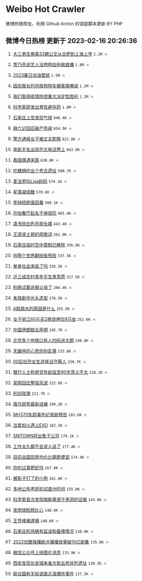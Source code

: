 # Weibo Hot Crawler 



微博热榜爬虫，利用 Github Action 的调度脚本更新 BY PHP 


## 微博今日热榜 更新于 2023-02-16 20:26:36 
1. [大三男生换乘32辆公交从合肥到上海上学](https://s.weibo.com/weibo?q=%23%E5%A4%A7%E4%B8%89%E7%94%B7%E7%94%9F%E6%8D%A2%E4%B9%9832%E8%BE%86%E5%85%AC%E4%BA%A4%E4%BB%8E%E5%90%88%E8%82%A5%E5%88%B0%E4%B8%8A%E6%B5%B7%E4%B8%8A%E5%AD%A6%23&t=31&band_rank=1&Refer=top) `2.2M 🔥` 

1. [贾乃亮说艺人没想明白别做直播](https://s.weibo.com/weibo?q=%23%E8%B4%BE%E4%B9%83%E4%BA%AE%E8%AF%B4%E8%89%BA%E4%BA%BA%E6%B2%A1%E6%83%B3%E6%98%8E%E7%99%BD%E5%88%AB%E5%81%9A%E7%9B%B4%E6%92%AD%23&t=31&band_rank=2&Refer=top) `1.8M 🔥` 

1. [2023春日加油壁纸](https://s.weibo.com/weibo?q=%232023%E6%98%A5%E6%97%A5%E5%8A%A0%E6%B2%B9%E5%A3%81%E7%BA%B8%23&t=31&band_rank=3&Refer=top) `1.5M 🔥` 

1. [因衣服长时间放购物车被客服嘲讽](https://s.weibo.com/weibo?q=%23%E5%9B%A0%E8%A1%A3%E6%9C%8D%E9%95%BF%E6%97%B6%E9%97%B4%E6%94%BE%E8%B4%AD%E7%89%A9%E8%BD%A6%E8%A2%AB%E5%AE%A2%E6%9C%8D%E5%98%B2%E8%AE%BD%23&t=31&band_rank=4&Refer=top) `1.2M 🔥` 

1. [我们取得疫情防控重大决定性胜利](https://s.weibo.com/weibo?q=%23%E6%88%91%E4%BB%AC%E5%8F%96%E5%BE%97%E7%96%AB%E6%83%85%E9%98%B2%E6%8E%A7%E9%87%8D%E5%A4%A7%E5%86%B3%E5%AE%9A%E6%80%A7%E8%83%9C%E5%88%A9%23&t=31&band_rank=5&Refer=top) `1.2M 🔥` 

1. [科学家研发出男性避孕药](https://s.weibo.com/weibo?q=%23%E7%A7%91%E5%AD%A6%E5%AE%B6%E7%A0%94%E5%8F%91%E5%87%BA%E7%94%B7%E6%80%A7%E9%81%BF%E5%AD%95%E8%8D%AF%23&t=31&band_rank=6&Refer=top) `1.0M 🔥` 

1. [石家庄上空发现气球](https://s.weibo.com/weibo?q=%23%E7%9F%B3%E5%AE%B6%E5%BA%84%E4%B8%8A%E7%A9%BA%E5%8F%91%E7%8E%B0%E6%B0%94%E7%90%83%23&t=31&band_rank=7&Refer=top) `948.4K 🔥` 

1. [麻六记回应破产传闻](https://s.weibo.com/weibo?q=%23%E9%BA%BB%E5%85%AD%E8%AE%B0%E5%9B%9E%E5%BA%94%E7%A0%B4%E4%BA%A7%E4%BC%A0%E9%97%BB%23&t=31&band_rank=8&Refer=top) `854.5K 🔥` 

1. [警方通报女子被丈夫割喉](https://s.weibo.com/weibo?q=%23%E8%AD%A6%E6%96%B9%E9%80%9A%E6%8A%A5%E5%A5%B3%E5%AD%90%E8%A2%AB%E4%B8%88%E5%A4%AB%E5%89%B2%E5%96%89%23&t=31&band_rank=9&Refer=top) `822.8K 🔥` 

1. [电影无名出现在北电试卷上](https://s.weibo.com/weibo?q=%23%E7%94%B5%E5%BD%B1%E6%97%A0%E5%90%8D%E5%87%BA%E7%8E%B0%E5%9C%A8%E5%8C%97%E7%94%B5%E8%AF%95%E5%8D%B7%E4%B8%8A%23&t=31&band_rank=10&Refer=top) `663.0K 🔥` 

1. [泰国偶遇宋茜](https://s.weibo.com/weibo?q=%23%E6%B3%B0%E5%9B%BD%E5%81%B6%E9%81%87%E5%AE%8B%E8%8C%9C%23&t=31&band_rank=11&Refer=top) `630.8K 🔥` 

1. [吃螺蛳吃出个考古遗址](https://s.weibo.com/weibo?q=%23%E5%90%83%E8%9E%BA%E8%9B%B3%E5%90%83%E5%87%BA%E4%B8%AA%E8%80%83%E5%8F%A4%E9%81%97%E5%9D%80%23&t=31&band_rank=12&Refer=top) `580.7K 🔥` 

1. [麦当劳叫Lisa妈妈](https://s.weibo.com/weibo?q=%23%E9%BA%A6%E5%BD%93%E5%8A%B3%E5%8F%ABLisa%E5%A6%88%E5%A6%88%23&t=31&band_rank=13&Refer=top) `574.1K 🔥` 

1. [星落凝成糖](https://s.weibo.com/weibo?q=%E6%98%9F%E8%90%BD%E5%87%9D%E6%88%90%E7%B3%96&t=31&band_rank=14&Refer=top) `570.6K 🔥` 

1. [李钟硕颜值回春](https://s.weibo.com/weibo?q=%23%E6%9D%8E%E9%92%9F%E7%A1%95%E9%A2%9C%E5%80%BC%E5%9B%9E%E6%98%A5%23&t=31&band_rank=15&Refer=top) `500.1K 🔥` 

1. [孙怡餐厅起名干掉丽珍](https://s.weibo.com/weibo?q=%23%E5%AD%99%E6%80%A1%E9%A4%90%E5%8E%85%E8%B5%B7%E5%90%8D%E5%B9%B2%E6%8E%89%E4%B8%BD%E7%8F%8D%23&t=31&band_rank=16&Refer=top) `465.4K 🔥` 

1. [虞书欣白色吊带长裙](https://s.weibo.com/weibo?q=%23%E8%99%9E%E4%B9%A6%E6%AC%A3%E7%99%BD%E8%89%B2%E5%90%8A%E5%B8%A6%E9%95%BF%E8%A3%99%23&t=31&band_rank=17&Refer=top) `443.4K 🔥` 

1. [王源波士顿的雨歌词](https://s.weibo.com/weibo?q=%23%E7%8E%8B%E6%BA%90%E6%B3%A2%E5%A3%AB%E9%A1%BF%E7%9A%84%E9%9B%A8%E6%AD%8C%E8%AF%8D%23&t=31&band_rank=18&Refer=top) `361.9K 🔥` 

1. [石家庄临时空中管制已解除](https://s.weibo.com/weibo?q=%23%E7%9F%B3%E5%AE%B6%E5%BA%84%E4%B8%B4%E6%97%B6%E7%A9%BA%E4%B8%AD%E7%AE%A1%E5%88%B6%E5%B7%B2%E8%A7%A3%E9%99%A4%23&t=31&band_rank=19&Refer=top) `356.8K 🔥` 

1. [W两个世界翻拍版预告](https://s.weibo.com/weibo?q=%23W%E4%B8%A4%E4%B8%AA%E4%B8%96%E7%95%8C%E7%BF%BB%E6%8B%8D%E7%89%88%E9%A2%84%E5%91%8A%23&t=31&band_rank=20&Refer=top) `337.5K 🔥` 

1. [单身社会来临了吗](https://s.weibo.com/weibo?q=%23%E5%8D%95%E8%BA%AB%E7%A4%BE%E4%BC%9A%E6%9D%A5%E4%B8%B4%E4%BA%86%E5%90%97%23&t=31&band_rank=21&Refer=top) `335.5K 🔥` 

1. [近三成农村青年无生育意愿](https://s.weibo.com/weibo?q=%23%E8%BF%91%E4%B8%89%E6%88%90%E5%86%9C%E6%9D%91%E9%9D%92%E5%B9%B4%E6%97%A0%E7%94%9F%E8%82%B2%E6%84%8F%E6%84%BF%23&t=31&band_rank=22&Refer=top) `317.5K 🔥` 

1. [别再试着说服父母了](https://s.weibo.com/weibo?q=%23%E5%88%AB%E5%86%8D%E8%AF%95%E7%9D%80%E8%AF%B4%E6%9C%8D%E7%88%B6%E6%AF%8D%E4%BA%86%23&t=31&band_rank=23&Refer=top) `284.4K 🔥` 

1. [朱珠剧中光头造型](https://s.weibo.com/weibo?q=%23%E6%9C%B1%E7%8F%A0%E5%89%A7%E4%B8%AD%E5%85%89%E5%A4%B4%E9%80%A0%E5%9E%8B%23&t=31&band_rank=24&Refer=top) `276.5K 🔥` 

1. [A股跳水的原因是什么](https://s.weibo.com/weibo?q=%23A%E8%82%A1%E8%B7%B3%E6%B0%B4%E7%9A%84%E5%8E%9F%E5%9B%A0%E6%98%AF%E4%BB%80%E4%B9%88%23&t=31&band_rank=25&Refer=top) `255.5K 🔥` 

1. [女子丽江60元买2串烧烤仅8只虫](https://s.weibo.com/weibo?q=%23%E5%A5%B3%E5%AD%90%E4%B8%BD%E6%B1%9F60%E5%85%83%E4%B9%B02%E4%B8%B2%E7%83%A7%E7%83%A4%E4%BB%858%E5%8F%AA%E8%99%AB%23&t=31&band_rank=26&Refer=top) `252.6K 🔥` 

1. [中国伊朗联合声明](https://s.weibo.com/weibo?q=%23%E4%B8%AD%E5%9B%BD%E4%BC%8A%E6%9C%97%E8%81%94%E5%90%88%E5%A3%B0%E6%98%8E%23&t=31&band_rank=27&Refer=top) `245.7K 🔥` 

1. [北京多个地铁口有人扫码送大鹅](https://s.weibo.com/weibo?q=%23%E5%8C%97%E4%BA%AC%E5%A4%9A%E4%B8%AA%E5%9C%B0%E9%93%81%E5%8F%A3%E6%9C%89%E4%BA%BA%E6%89%AB%E7%A0%81%E9%80%81%E5%A4%A7%E9%B9%85%23&t=31&band_rank=28&Refer=top) `240.8K 🔥` 

1. [天蝎座的心思你别乱猜](https://s.weibo.com/weibo?q=%23%E5%A4%A9%E8%9D%8E%E5%BA%A7%E7%9A%84%E5%BF%83%E6%80%9D%E4%BD%A0%E5%88%AB%E4%B9%B1%E7%8C%9C%23&t=31&band_rank=29&Refer=top) `233.8K 🔥` 

1. [00后社恐女生选择当守墓人](https://s.weibo.com/weibo?q=%2300%E5%90%8E%E7%A4%BE%E6%81%90%E5%A5%B3%E7%94%9F%E9%80%89%E6%8B%A9%E5%BD%93%E5%AE%88%E5%A2%93%E4%BA%BA%23&t=31&band_rank=30&Refer=top) `230.7K 🔥` 

1. [银行人士称房贷年龄延至90岁意义不大](https://s.weibo.com/weibo?q=%23%E9%93%B6%E8%A1%8C%E4%BA%BA%E5%A3%AB%E7%A7%B0%E6%88%BF%E8%B4%B7%E5%B9%B4%E9%BE%84%E5%BB%B6%E8%87%B390%E5%B2%81%E6%84%8F%E4%B9%89%E4%B8%8D%E5%A4%A7%23&t=31&band_rank=31&Refer=top) `228.2K 🔥` 

1. [吴刚回应整容风波](https://s.weibo.com/weibo?q=%23%E5%90%B4%E5%88%9A%E5%9B%9E%E5%BA%94%E6%95%B4%E5%AE%B9%E9%A3%8E%E6%B3%A2%23&t=31&band_rank=32&Refer=top) `222.6K 🔥` 

1. [利剑玫瑰](https://s.weibo.com/weibo?q=%23%E5%88%A9%E5%89%91%E7%8E%AB%E7%91%B0%23&t=31&band_rank=33&Refer=top) `211.7K 🔥` 

1. [俄乌局势最新进展](https://s.weibo.com/weibo?q=%23%E4%BF%84%E4%B9%8C%E5%B1%80%E5%8A%BF%E6%9C%80%E6%96%B0%E8%BF%9B%E5%B1%95%23&t=31&band_rank=34&Refer=top) `199.2K 🔥` 

1. [MH370失踪事件纪录剧预告](https://s.weibo.com/weibo?q=%23MH370%E5%A4%B1%E8%B8%AA%E4%BA%8B%E4%BB%B6%E7%BA%AA%E5%BD%95%E5%89%A7%E9%A2%84%E5%91%8A%23&t=31&band_rank=35&Refer=top) `183.6K 🔥` 

1. [当爱如火遇上EXO](https://s.weibo.com/weibo?q=%23%E5%BD%93%E7%88%B1%E5%A6%82%E7%81%AB%E9%81%87%E4%B8%8AEXO%23&t=31&band_rank=36&Refer=top) `182.5K 🔥` 

1. [SMTOWN将出售子公司](https://s.weibo.com/weibo?q=%23SMTOWN%E5%B0%86%E5%87%BA%E5%94%AE%E5%AD%90%E5%85%AC%E5%8F%B8%23&t=31&band_rank=37&Refer=top) `179.1K 🔥` 

1. [工作太久都不会说人话了](https://s.weibo.com/weibo?q=%23%E5%B7%A5%E4%BD%9C%E5%A4%AA%E4%B9%85%E9%83%BD%E4%B8%8D%E4%BC%9A%E8%AF%B4%E4%BA%BA%E8%AF%9D%E4%BA%86%23&t=31&band_rank=38&Refer=top) `177.4K 🔥` 

1. [目前全国现房均价比期房便宜](https://s.weibo.com/weibo?q=%23%E7%9B%AE%E5%89%8D%E5%85%A8%E5%9B%BD%E7%8E%B0%E6%88%BF%E5%9D%87%E4%BB%B7%E6%AF%94%E6%9C%9F%E6%88%BF%E4%BE%BF%E5%AE%9C%23&t=31&band_rank=39&Refer=top) `174.4K 🔥` 

1. [你吃过章肥虾吗](https://s.weibo.com/weibo?q=%23%E4%BD%A0%E5%90%83%E8%BF%87%E7%AB%A0%E8%82%A5%E8%99%BE%E5%90%97%23&t=31&band_rank=40&Refer=top) `167.8K 🔥` 

1. [被影子打了的小狗](https://s.weibo.com/weibo?q=%23%E8%A2%AB%E5%BD%B1%E5%AD%90%E6%89%93%E4%BA%86%E7%9A%84%E5%B0%8F%E7%8B%97%23&t=31&band_rank=41&Refer=top) `161.0K 🔥` 

1. [多地公布考研初试查分时间](https://s.weibo.com/weibo?q=%23%E5%A4%9A%E5%9C%B0%E5%85%AC%E5%B8%83%E8%80%83%E7%A0%94%E5%88%9D%E8%AF%95%E6%9F%A5%E5%88%86%E6%97%B6%E9%97%B4%23&t=31&band_rank=42&Refer=top) `155.0K 🔥` 

1. [科学家首次发现暗能量源于黑洞的证据](https://s.weibo.com/weibo?q=%23%E7%A7%91%E5%AD%A6%E5%AE%B6%E9%A6%96%E6%AC%A1%E5%8F%91%E7%8E%B0%E6%9A%97%E8%83%BD%E9%87%8F%E6%BA%90%E4%BA%8E%E9%BB%91%E6%B4%9E%E7%9A%84%E8%AF%81%E6%8D%AE%23&t=31&band_rank=43&Refer=top) `143.0K 🔥` 

1. [宋雨琦脸颊比心](https://s.weibo.com/weibo?q=%23%E5%AE%8B%E9%9B%A8%E7%90%A6%E8%84%B8%E9%A2%8A%E6%AF%94%E5%BF%83%23&t=31&band_rank=44&Refer=top) `140.9K 🔥` 

1. [王登峰被逮捕](https://s.weibo.com/weibo?q=%23%E7%8E%8B%E7%99%BB%E5%B3%B0%E8%A2%AB%E9%80%AE%E6%8D%95%23&t=31&band_rank=45&Refer=top) `140.6K 🔥` 

1. [石家庄机场确有延误和备降情况](https://s.weibo.com/weibo?q=%23%E7%9F%B3%E5%AE%B6%E5%BA%84%E6%9C%BA%E5%9C%BA%E7%A1%AE%E6%9C%89%E5%BB%B6%E8%AF%AF%E5%92%8C%E5%A4%87%E9%99%8D%E6%83%85%E5%86%B5%23&t=31&band_rank=46&Refer=top) `138.0K 🔥` 

1. [2022优酷独播剧点播播放量破10亿剧集](https://s.weibo.com/weibo?q=%232022%E4%BC%98%E9%85%B7%E7%8B%AC%E6%92%AD%E5%89%A7%E7%82%B9%E6%92%AD%E6%92%AD%E6%94%BE%E9%87%8F%E7%A0%B410%E4%BA%BF%E5%89%A7%E9%9B%86%23&t=31&band_rank=47&Refer=top) `135.0K 🔥` 

1. [微信公众号上线图片消息](https://s.weibo.com/weibo?q=%23%E5%BE%AE%E4%BF%A1%E5%85%AC%E4%BC%97%E5%8F%B7%E4%B8%8A%E7%BA%BF%E5%9B%BE%E7%89%87%E6%B6%88%E6%81%AF%23&t=31&band_rank=48&Refer=top) `133.9K 🔥` 

1. [西安发现长安城朱雀大街五桥并列遗址](https://s.weibo.com/weibo?q=%23%E8%A5%BF%E5%AE%89%E5%8F%91%E7%8E%B0%E9%95%BF%E5%AE%89%E5%9F%8E%E6%9C%B1%E9%9B%80%E5%A4%A7%E8%A1%97%E4%BA%94%E6%A1%A5%E5%B9%B6%E5%88%97%E9%81%97%E5%9D%80%23&t=31&band_rank=49&Refer=top) `130.3K 🔥` 

1. [联合国称无权调查北溪爆炸事件](https://s.weibo.com/weibo?q=%23%E8%81%94%E5%90%88%E5%9B%BD%E7%A7%B0%E6%97%A0%E6%9D%83%E8%B0%83%E6%9F%A5%E5%8C%97%E6%BA%AA%E7%88%86%E7%82%B8%E4%BA%8B%E4%BB%B6%23&t=31&band_rank=50&Refer=top) `127.5K 🔥` 

